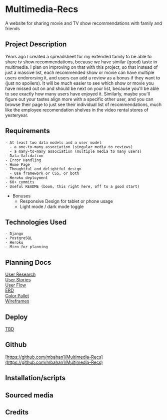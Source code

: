# Multimedia-Recs
A website for sharing movie and TV show recommendations with family and friends

## Project Description
Years ago I created a spreadsheet for my extended family to be able to share tv show recommendations, because we have similar (good) taste in multimedia. I plan on improving on that with this project, so that instead of just a massive list, each recommended show or movie can have multiple users endororsing it, and users can add a review as a bonus if they want to (just no spoilers). It will be much easier to see which show or movie you have missed out on and should be next on your list, because you'll be able to see exactly how many users have enjoyed it. Similarly, maybe you'll figure out your tastes align more with a specific other user, and you can browse their page to just see their individual list of recommendations, much like the employee recomendation shelves in the video rental stores of yesteryear. 

## Requirements
    - At least two data models and a user model
      - a one-to-many association (singular media to reviews)
      - a many-to-many association (multiple media to many users)
    - Data Validation
    - Error Handling
    - Home Page
    - Thoughtful and delightful design
      - Use framework or CSS, or both
    - Heroku deployment
    - 60+ commits
    - Useful README (boom, this right here, off to a good start)
  - Bonuses
    - Responsive Design for tablet or phone usage
    - Light mode / dark mode toggle

## Technologies Used
    - Django  
    - PostgreSQL   
    - Heroku
    - Miro for planning

## Planning Docs
[User Research]()  
[User Stories]()  
[User Flow]()  
[ERD]()  
[Color Pallet]()  
[Wireframes]()  

## Deploy
[TBD]()

## Github
[https://github.com/mbahan1/Multimedia-Recs](https://github.com/mbahan1/Multimedia-Recs)

## Installation/scripts

## Sourced media

## Credits